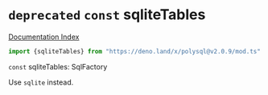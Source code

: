 # `deprecated` `const` sqliteTables

[Documentation Index](../README.md)

```ts
import {sqliteTables} from "https://deno.land/x/polysql@v2.0.9/mod.ts"
```

`const` sqliteTables: SqlFactory

Use `sqlite` instead.

